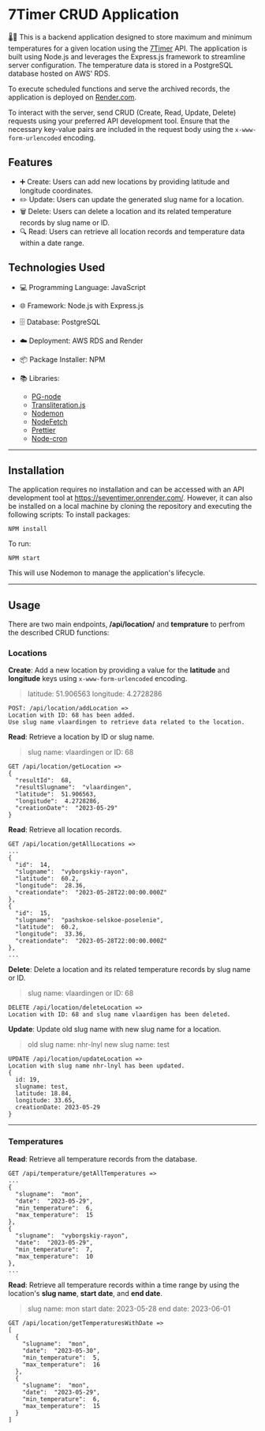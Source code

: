 # 7Timer CRUD Application

🌡️📝 This is a backend application designed to store maximum and minimum temperatures for a given location using the [7Timer](http://www.7timer.info/doc.php?lang=en#introduction) API. The application is built using Node.js and leverages the Express.js framework to streamline server configuration. The temperature data is stored in a PostgreSQL database hosted on AWS' RDS.

To execute scheduled functions and serve the archived records, the application is deployed on [Render.com](http://render.com/).

To interact with the server, send CRUD (Create, Read, Update, Delete) requests using your preferred API development tool. Ensure that the necessary key-value pairs are included in the request body using the `x-www-form-urlencoded` encoding.

## Features

- ➕ Create: Users can add new locations by providing latitude and longitude coordinates.
- ✏️ Update: Users can update the generated slug name for a location.
- 🗑️ Delete: Users can delete a location and its related temperature records by slug name or ID.
- 🔍 Read: Users can retrieve all location records and temperature data within a date range.

## Technologies Used

- 💻 Programming Language: JavaScript
- 🌐 Framework: Node.js with Express.js
- 🗄️ Database: PostgreSQL
- ☁️ Deployment: AWS RDS and Render
- 📦 Package Installer: NPM
- 📚 Libraries:


    -   [PG-node](https://www.npmjs.com/package/pg)
    -   [Transliteration.js](https://www.npmjs.com/package/transliteration)
    -   [Nodemon](https://www.npmjs.com/package/nodemon)
    -   [NodeFetch](https://www.npmjs.com/package/node-fetch)
    -   [Prettier](https://www.npmjs.com/package/prettier)
    -   [Node-cron](https://www.npmjs.com/package/node-cron)
---
## Installation

The application requires no installation and can be accessed with an API development tool at https://seventimer.onrender.com/. However, it can also be installed on a local machine by cloning the repository and executing the following scripts:
To install packages:

```
NPM install

```

To run:

```
NPM start

```

This will use Nodemon to manage the application's lifecycle.

---


## Usage

There are two main endpoints, **/api/location/** and **temprature** to perfrom the described CRUD functions:

### Locations

**Create**: Add a new location by providing a value for the **latitude** and **longitude** keys using `x-www-form-urlencoded` encoding.

> latitude: 51.906563
longitude: 4.2728286
> 

```
POST: /api/location/addLocation =>
Location with ID: 68 has been added.
Use slug name vlaardingen to retrieve data related to the location.

```



**Read**: Retrieve a location by ID or slug name.

> slug name: vlaardingen
or
ID: 68
> 

```
GET /api/location/getLocation =>
{
  "resultId":  68,
  "resultSlugname":  "vlaardingen",
  "latitude":  51.906563,
  "longitude":  4.2728286,
  "creationDate":  "2023-05-29"
}

```


**Read**: Retrieve all location records.

```
GET /api/location/getAllLocations =>
...
{
  "id":  14,
  "slugname":  "vyborgskiy-rayon",
  "latitude":  60.2,
  "longitude":  28.36,
  "creationdate":  "2023-05-28T22:00:00.000Z"
},
{
  "id":  15,
  "slugname":  "pashskoe-selskoe-poselenie",
  "latitude":  60.2,
  "longitude":  33.36,
  "creationdate":  "2023-05-28T22:00:00.000Z"
},
...

```


**Delete**: Delete a location and its related temperature records by slug name or ID.

> slug name: vlaardingen
or
ID: 68
> 

```
DELETE /api/location/deleteLocation =>
Location with ID: 68 and slug name vlaardigen has been deleted.

```

**Update**: Update old slug name with new slug name for a location.

> old slug name: nhr-lnyl
new slug name: test
> 

```
UPDATE /api/location/updateLocation =>
Location with slug name nhr-lnyl has been updated.
{
  id: 19,
  slugname: test,
  latitude: 18.84,
  longitude: 33.65,
  creationDate: 2023-05-29
}

```
---

### Temperatures

**Read**: Retrieve all temperature records from the database.

```
GET /api/temperature/getAllTemperatures =>
...
{
  "slugname":  "mon",
  "date":  "2023-05-29",
  "min_temperature":  6,
  "max_temperature":  15
},
{
  "slugname":  "vyborgskiy-rayon",
  "date":  "2023-05-29",
  "min_temperature":  7,
  "max_temperature":  10
},
...

```



**Read**: Retrieve all temperature records within a time range by using the location's **slug name**, **start date**, and **end date**.

> slug name: mon
start date: 2023-05-28
end date: 2023-06-01
> 

```
GET /api/location/getTemperaturesWithDate =>
[
  {
    "slugname":  "mon",
    "date":  "2023-05-30",
    "min_temperature":  5,
    "max_temperature":  16
  },
  {
    "slugname":  "mon",
    "date":  "2023-05-29",
    "min_temperature":  6,
    "max_temperature":  15
  }
]

```
